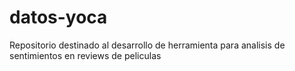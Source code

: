# datos-yoca
Repositorio destinado al desarrollo de herramienta para analisis de sentimientos en reviews de peliculas
